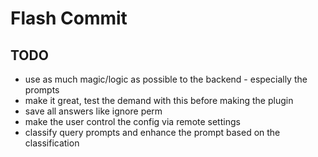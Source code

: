 # Flash Commit

## TODO

- use as much magic/logic as possible to the backend - especially the prompts
- make it great, test the demand with this before making the plugin
- save all answers like ignore perm
- make the user control the config via remote settings
- classify query prompts and enhance the prompt based on the classification